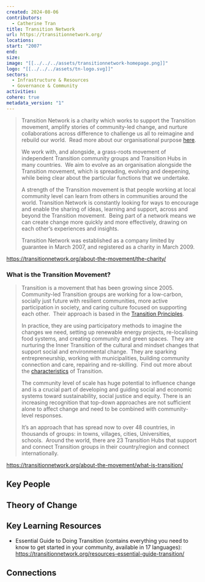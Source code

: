 ```yaml
---
created: 2024-08-06
contributors:
  - Catherine Tran
title: Transition Network
url: https://transitionnetwork.org/
locations: 
start: "2007"
end: 
size: 
image: "[[../../../assets/transitionnetwork-homepage.png]]"
logo: "[[../../../assets/tn-logo.svg]]"
sectors:
  - Infrastructure & Resources
  - Governance & Community
activities: 
cohere: true
metadata_version: "1"
---
```

>Transition Network is a charity which works to support the Transition movement, amplify stories of community-led change, and nurture collaborations across difference to challenge us all to reimagine and rebuild our world.  Read more about our organisational purpose [here](https://transitionnetwork.org/about-the-movement/the-charity/purpose/).
>
>We work with, and alongside, a grass-roots movement of independent Transition community groups and Transition Hubs in many countries.  We aim to evolve as an organisation alongside the Transition movement, which is spreading, evolving and deepening, while being clear about the particular functions that we undertake.
>
>A strength of the Transition movement is that people working at local community level can learn from others in communities around the world. Transition Network is constantly looking for ways to encourage and enable the sharing of ideas, learning and support, across and beyond the Transition movement.  Being part of a network means we can create change more quickly and more effectively, drawing on each other’s experiences and insights.
>
>Transition Network was established as a company limited by guarantee in March 2007, and registered as a charity in March 2009.

https://transitionnetwork.org/about-the-movement/the-charity/

### What is the Transition Movement?

>Transition is a movement that has been growing since 2005. Community-led Transition groups are working for a low-carbon, socially just future with resilient communities, more active participation in society, and caring culture focused on supporting each other.  Their approach is based in the [Transition Principles](https://transitionnetwork.org/about-the-movement/what-is-transition/principles-2/).  
>
>In practice, they are using participatory methods to imagine the changes we need, setting up renewable energy projects, re-localising food systems, and creating community and green spaces.  They are nurturing the Inner Transition of the cultural and mindset changes that support social and environmental change.  They are sparking entrepreneurship, working with municipalities, building community connection and care, repairing and re-skilling.  Find out more about the [characteristics](https://transitionnetwork.org/about-the-movement/what-is-transition/characteristics/) of Transition.    
>
>The community level of scale has huge potential to influence change and is a crucial part of developing and guiding social and economic systems toward sustainability, social justice and equity. There is an increasing recognition that top-down approaches are not sufficient alone to affect change and need to be combined with community-level responses.  
>
>It’s an approach that has spread now to over 48 countries, in thousands of groups: in towns, villages, cities, Universities, schools.  Around the world, there are 23 Transition Hubs that support and connect Transition groups in their country/region and connect internationally.

https://transitionnetwork.org/about-the-movement/what-is-transition/

## Key People

## Theory of Change

## Key Learning Resources

- Essential Guide to Doing Transition (contains everything you need to know to get started in your community, available in 17 languages): https://transitionnetwork.org/resources-essential-guide-transition/

## Connections










